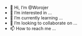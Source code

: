 - 👋 Hi, I’m @Worojer
- 👀 I’m interested in ...
- 🌱 I’m currently learning ...
- 💞️ I’m looking to collaborate on ...
- 📫 How to reach me ...

<!---
Worojer/Worojer is a ✨ special ✨ repository because its `README.md` (this file) appears on your GitHub profile.
You can click the Preview link to take a look at your changes.
--->

